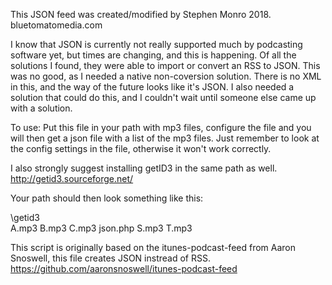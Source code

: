 This JSON feed was created/modified by Stephen Monro 2018.
bluetomatomedia.com

I know that JSON is currently not really supported much by podcasting software yet, but times are changing, and this is happening.
Of all the solutions I found, they were able to import or convert an RSS to JSON. This was no good, as I needed a native non-coversion solution.
There is no XML in this, and the way of the future looks like it's JSON.
I also needed a solution that could do this, and I couldn't wait until someone else came up with a solution.

To use:
Put this file in your path with mp3 files, configure the file and you will then get a json file with a list of the mp3 files.
Just remember to look at the config settings in the file, otherwise it won't work correctly.

I also strongly suggest installing getID3 in the same path as well.
http://getid3.sourceforge.net/

Your path should then look something like this:

  \getid3\
  A.mp3
  B.mp3
  C.mp3
  json.php
  S.mp3
  T.mp3
  


This script is originally based on the itunes-podcast-feed from Aaron Snoswell, this file creates JSON instread of RSS.
https://github.com/aaronsnoswell/itunes-podcast-feed


